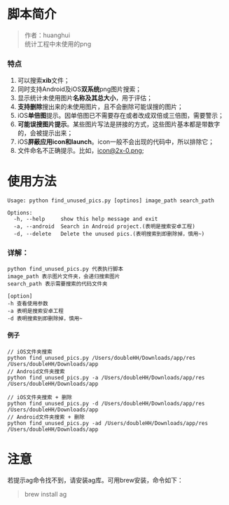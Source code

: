 # 脚本简介

> 作者：huanghui  
> 统计工程中未使用的png

### 特点

1. 可以搜索**xib**文件； 
2. 同时支持Android及iOS**双系统**png图片搜索；
3. 显示统计未使用图片**名称及其总大小**，用于评估；
4. **支持删除**搜出来的未使用图片，且不会删除可能误搜的图片；
5. iOS**单倍图**提示。因单倍图已不需要存在或者改成双倍或三倍图，需要警示；
6. **可能误搜图片提示**。某些图片写法是拼接的方式，这些图片基本都是带数字的，会被提示出来；
7. iOS**屏蔽应用icon和launch**。icon一般不会出现的代码中，所以排除它；
8. 文件命名不正确提示。比如，icon@2x-0.png;

# 使用方法

~~~
Usage: python find_unused_pics.py [optinos] image_path search_path

Options:
  -h, --help     show this help message and exit
  -a, --android  Search in Android project.(表明是搜索安卓工程)
  -d, --delete   Delete the unused pics.(表明搜索到即删除掉，慎用~)
~~~

### 详解：

~~~
python find_unused_pics.py 代表执行脚本  
image_path 表示图片文件夹，会递归搜索图片
search_path 表示需要搜索的代码文件夹

[option]
-h 查看使用参数
-a 表明是搜索安卓工程
-d 表明搜索到即删除掉，慎用~
~~~

#### 例子

~~~
// iOS文件夹搜索
python find_unused_pics.py /Users/doubleHH/Downloads/app/res  /Users/doubleHH/Downloads/app
// Android文件夹搜索
python find_unused_pics.py -a /Users/doubleHH/Downloads/app/res  /Users/doubleHH/Downloads/app

// iOS文件夹搜索 + 删除
python find_unused_pics.py -d /Users/doubleHH/Downloads/app/res  /Users/doubleHH/Downloads/app
// Android文件夹搜索 + 删除
python find_unused_pics.py -ad /Users/doubleHH/Downloads/app/res  /Users/doubleHH/Downloads/app
~~~

# 注意

若提示ag命令找不到，请安装ag库。可用brew安装，命令如下：

> brew install ag
